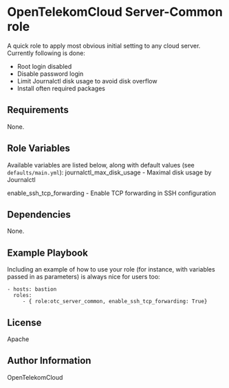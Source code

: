 OpenTelekomCloud Server-Common role
===================================

A quick role to apply most obvious initial setting to any cloud server. Currently following is done:

- Root login disabled
- Disable password login
- Limit Journalctl disk usage to avoid disk overflow
- Install often required packages

Requirements
------------

None.

Role Variables
--------------

Available variables are listed below, along with default values (see `defaults/main.yml`):
  journalctl_max_disk_usage - Maximal disk usage by Journalctl

  enable_ssh_tcp_forwarding - Enable TCP forwarding in SSH configuration


Dependencies
------------

None.

Example Playbook
----------------

Including an example of how to use your role (for instance, with variables passed in as parameters) is always nice for users too:

    - hosts: bastion
      roles:
         - { role:otc_server_common, enable_ssh_tcp_forwarding: True}

License
-------

Apache


Author Information
------------------

OpenTelekomCloud
